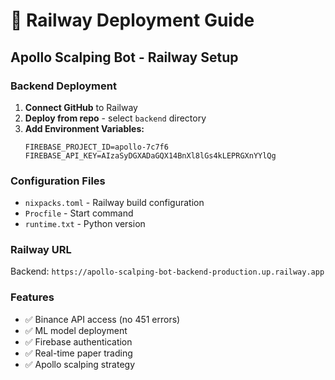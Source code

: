 # 🚂 Railway Deployment Guide

## Apollo Scalping Bot - Railway Setup

### Backend Deployment
1. **Connect GitHub** to Railway
2. **Deploy from repo** - select `backend` directory
3. **Add Environment Variables:**
   ```env
   FIREBASE_PROJECT_ID=apollo-7c7f6
   FIREBASE_API_KEY=AIzaSyDGXADaGQX14BnXl8lGs4kLEPRGXnYYlQg
   ```

### Configuration Files
- `nixpacks.toml` - Railway build configuration
- `Procfile` - Start command
- `runtime.txt` - Python version

### Railway URL
Backend: `https://apollo-scalping-bot-backend-production.up.railway.app`

### Features
- ✅ Binance API access (no 451 errors)
- ✅ ML model deployment
- ✅ Firebase authentication
- ✅ Real-time paper trading
- ✅ Apollo scalping strategy
